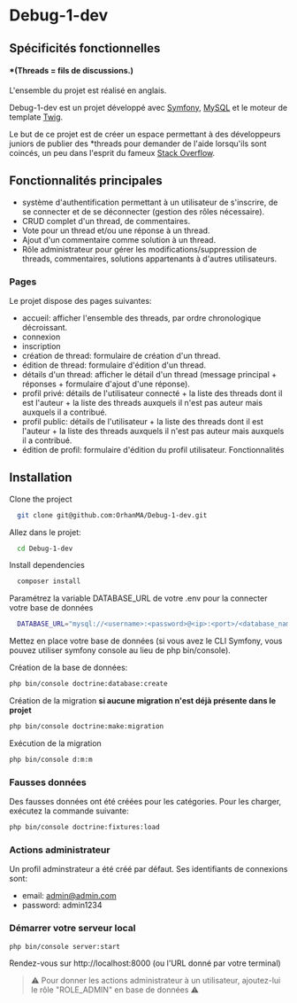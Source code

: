 # Debug-1-dev

## Spécificités fonctionnelles

#### \*(Threads = fils de discussions.)

L'ensemble du projet est réalisé en anglais.

Debug-1-dev est un projet développé avec [Symfony](https://symfony.com/), [MySQL](https://www.mysql.com/fr/) et le moteur de template [Twig](https://twig.symfony.com/).

Le but de ce projet est de créer un espace permettant à des développeurs juniors de publier des \*threads pour demander de l'aide lorsqu'ils sont coincés, un peu dans l'esprit du fameux [Stack Overflow](https://stackoverflow.com/).

## Fonctionnalités principales

- système d'authentification permettant à un utilisateur de s'inscrire, de se connecter et de se déconnecter (gestion des rôles nécessaire).
- CRUD complet d'un thread, de commentaires.
- Vote pour un thread et/ou une réponse à un thread.
- Ajout d'un commentaire comme solution à un thread.
- Rôle administrateur pour gérer les modifications/suppression de threads, commentaires, solutions appartenants à d'autres utilisateurs.

### Pages

Le projet dispose des pages suivantes:

- accueil: afficher l'ensemble des threads, par ordre chronologique décroissant.
- connexion
- inscription
- création de thread: formulaire de création d'un thread.
- édition de thread: formulaire d'édition d'un thread.
- détails d'un thread: afficher le détail d'un thread (message principal + réponses + formulaire d'ajout d'une réponse).
- profil privé: détails de l'utilisateur connecté + la liste des threads dont il est l'auteur + la liste des threads auxquels il n'est pas auteur mais auxquels il a contribué.
- profil public: détails de l'utilisateur + la liste des threads dont il est l'auteur + la liste des threads auxquels il n'est pas auteur mais auxquels il a contribué.
- édition de profil: formulaire d'édition du profil utilisateur.
  Fonctionnalités

## Installation

Clone the project

```bash
  git clone git@github.com:OrhanMA/Debug-1-dev.git
```

Allez dans le projet:

```bash
  cd Debug-1-dev
```

Install dependencies

```bash
  composer install
```

Paramétrez la variable DATABASE_URL de votre .env pour la connecter votre base de données

```bash
  DATABASE_URL="mysql://<username>:<password>@<ip>:<port>/<database_name>?serverVersion=<server-version>&charset=utf8mb4"
```

Mettez en place votre base de données
(si vous avez le CLI Symfony, vous pouvez utiliser symfony console au lieu de php bin/console).

Création de la base de données:

```bash
php bin/console doctrine:database:create
```

Création de la migration **si aucune migration n'est déjà présente dans le projet**

```bash
php bin/console doctrine:make:migration
```

Exécution de la migration

```bash
php bin/console d:m:m
```

### Fausses données

Des fausses données ont été créées pour les catégories. Pour les charger, exécutez la commande suivante:

```bash
php bin/console doctrine:fixtures:load
```

### Actions administrateur

Un profil adminstrateur a été créé par défaut. Ses identifiants de connexions sont:

- email: admin@admin.com
- password: admin1234

### Démarrer votre serveur local

```bash
php bin/console server:start
```

Rendez-vous sur http://localhost:8000 (ou l'URL donné par votre terminal)

> ⚠️ Pour donner les actions administrateur à un utilisateur, ajoutez-lui le rôle "ROLE_ADMIN" en base de données ⚠️
